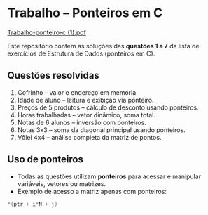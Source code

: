 # Trabalho – Ponteiros em C
[Trabalho-ponteiro-c (1).pdf](https://github.com/user-attachments/files/22259352/Trabalho-ponteiro-c.1.pdf)

Este repositório contém as soluções das **questões 1 a 7** da lista de exercícios de Estrutura de Dados (ponteiros em C).

## Questões resolvidas
1. Cofrinho – valor e endereço em memória.
2. Idade de aluno – leitura e exibição via ponteiro.
3. Preços de 5 produtos – cálculo de desconto usando ponteiros.
4. Horas trabalhadas – vetor dinâmico, soma total.
5. Notas de 6 alunos – inversão com ponteiros.
6. Notas 3x3 – soma da diagonal principal usando ponteiros.
7. Vôlei 4x4 – análise completa da matriz de pontos.

## Uso de ponteiros
- Todas as questões utilizam **ponteiros** para acessar e manipular variáveis, vetores ou matrizes.
- Exemplo de acesso a matriz apenas com ponteiros:
```c
*(ptr + i*N + j)
